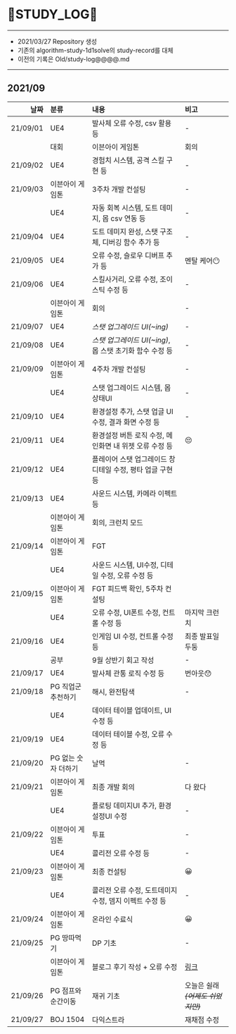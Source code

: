 # 📜STUDY_LOG📜
---
- 2021/03/27 Repository 생성
- 기존의 algorithm-study-1d1solve의 study-record를 대체
- 이전의 기록은 Old/study-log@@@@.md
---
## 2021/09

<div markdown="1">

|날짜|분류|내용|비고|
|----:|:----|:----|:----|
|21/09/01|UE4|발사체 오류 수정, csv 활용 등| - |
||대회|이븐아이 게임톤|회의|
|21/09/02|UE4|경험치 시스템, 공격 스킬 구현 등|-|
|21/09/03|이븐아이 게임톤|3주차 개발 컨설팅|-|
||UE4|자동 회복 시스템, 도트 데미지, 몹 csv 연동 등|-|
|21/09/04|UE4|도트 데미지 완성, 스탯 구조체, 디버깅 함수 추가 등|-|
|21/09/05|UE4|오류 수정, 슬로우 디버프 추가 등|멘탈 케어😶|
|21/09/06|UE4|스킬사거리, 오류 수정, 조이스틱 수정 등|-|
||이븐아이 게임톤|회의|-|
|21/09/07|UE4|*스탯 업그레이드 UI(~ing)*|-|
|21/09/08|UE4|*스탯 업그레이드 UI(~ing)*, 몹 스탯 초기화 함수 수정 등|-|
|21/09/09|이븐아이 게임톤|4주차 개발 컨설팅|-|
||UE4|스탯 업그레이드 시스템, 몹 상태UI |-|
|21/09/10|UE4|환경설정 추가, 스탯 업글 UI 수정, 결과 화면 수정 등|-|
|21/09/11|UE4|환경설정 버튼 로직 수정, 메인화면 내 위젯 오류 수정 등|😔|
|21/09/12|UE4|플레이어 스탯 업그레이드 창 디테일 수정, 평타 업글 구현 등||
|21/09/13|UE4|사운드 시스템, 카메라 이펙트 등||
||이븐아이 게임톤|회의, 크런치 모드||
|21/09/14|이븐아이 게임톤|FGT||
||UE4|사운드 시스템, UI수정, 디테일 수정, 오류 수정 등||
|21/09/15|이븐아이 게임톤|FGT 피드백 확인, 5주차 컨설팅||
||UE4|오류 수정, UI폰트 수정, 컨트롤 수정 등|마지막 크런치|
|21/09/16|UE4|인게임 UI 수정, 컨트롤 수정 등|최종 발표일 두둥|
||공부|9월 상반기 회고 작성|-|
|21/09/17|UE4|발사체 관통 로직 수정 등|번아웃😯|
|21/09/18|PG 직업군 추천하기|해시, 완전탐색| - |
||UE4|데이터 테이블 업데이트, UI 수정 등||
|21/09/19|UE4|데이터 테이블 수정, 오류 수정 등||
|21/09/20|PG 없는 숫자 더하기|날먹| - |
|21/09/21|이븐아이 게임톤|최종 개발 회의|다 왔다|
||UE4|플로팅 데미지UI 추가, 환경설정UI 수정|-|
|21/09/22|이븐아이 게임톤|투표| - |
||UE4|콜리전 오류 수정 등|-|
|21/09/23|이븐아이 게임톤|최종 컨설팅|😀|
||UE4|콜리전 오류 수정, 도트데미지 수정, 뎀지 이펙트 수정 등|-|
|21/09/24|이븐아이 게임톤|온라인 수료식|😀|
|21/09/25|PG 땅따먹기|DP 기초|-|
||이븐아이 게임톤|블로그 후기 작성 + 오류 수정|[링크](https://oriburger.tistory.com/entry/%EB%8C%80%ED%9A%8C-%EC%A0%9C-1%ED%9A%8C-%EC%9D%B4%EB%B8%90%EC%95%84%EC%9D%B4-%EA%B2%8C%EC%9E%84%ED%86%A4-%ED%9B%84%EA%B8%B0)|
|21/09/26|PG 점프와 순간이동|재귀 기초|오늘은 쉴래 ~~*(어제도 쉬었지만)*~~|
|21/09/27|BOJ 1504|다익스트라|재채점 수정|
</div>
